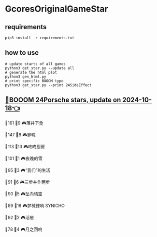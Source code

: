 # GcoresOriginalGameStar

## requirements
```
pip3 install -r requirements.txt
```

## how to use
```
# update starts of all games
python3 get_star.py --update all
# generate the html plot
python3 gen_html.py
# print specific BOOOM type
python3 get_star.py --print 24SideEffect
```

## [🔗BOOOM 24Porsche stars, update on 2024-10-18👈](https://raw.githack.com/sichaozhang1112/GcoresOriginalGameStar/main/html/24Porsche.html) 
🌟161 👥9   🎮落井下食               

🌟147 👥8   🎮罪魂                 

🌟113 👥13  🎮咚咚厨房               

🌟101 👥1   🎮夜晚的雪               

🌟95  👥3   🎮“我们”的生活            

🌟91  👥6   🎮三步并作两步             

🌟90  👥5   🎮坠向晴空               

🌟89  👥18  🎮梦械律响 SYNICHO       

🌟82  👥2   🎮活疮                 

🌟78  👥4   🎮月之回响               

